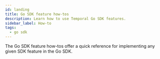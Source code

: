```yaml
---
id: landing
title: Go SDK feature how-tos
description: Learn how to use Temporal Go SDK features.
sidebar_label: How-to
tags:
  - go sdk
---
```


The Go SDK feature how-tos offer a quick reference for implementing any given SDK feature in the Go SDK.
